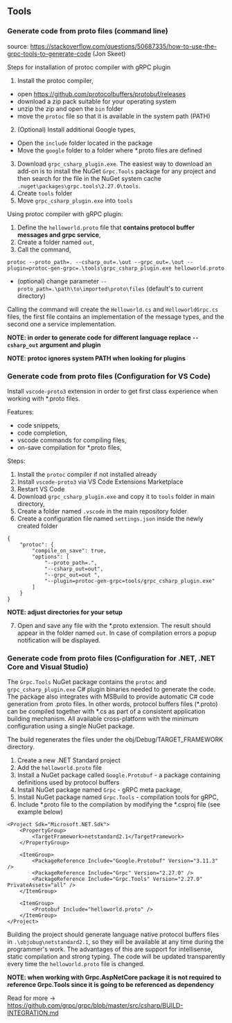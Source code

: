 ## Tools

### Generate code from proto files (command line)

source: https://stackoverflow.com/questions/50687335/how-to-use-the-grpc-tools-to-generate-code (Jon Skeet)

Steps for installation of protoc compiler with gRPC plugin
1. Install the protoc compiler,
  - open https://github.com/protocolbuffers/protobuf/releases
  - download a zip pack suitable for your operating system
  - unzip the zip and open the `bin` folder
  - move the `protoc` file so that it is available in the system path (PATH)
2. (Optional) Install additional Google types,
  - Open the `include` folder located in the package
  - Move the `google` folder to a folder where *.proto files are defined
3. Download `grpc_csharp_plugin.exe`. The easiest way to download an add-on is to install the NuGet `Grpc.Tools` package for any project and then search for the file in the NuGet system cache `.nuget\packages\grpc.tools\2.27.0\tools`.
4. Create `tools` folder 
5. Move `grpc_csharp_plugin.exe` into `tools`

Using protoc compiler with gRPC plugin:

1. Define the `helloworld.proto` file that __contains protocol buffer messages and grpc service__,
2. Create a folder named `out`,
3. Call the command,
```
protoc --proto_path=. --csharp_out=.\out --grpc_out=.\out --plugin=protoc-gen-grpc=.\tools\grpc_csharp_plugin.exe helloworld.proto
```

- (optional) change parameter `--proto_path=.\path\to\imported\proto\files` (default's to current directory)

Calling the command will create the `Helloworld.cs` and `HelloworldGrpc.cs` files, the first file contains an implementation of the message types, and the second one a service implementation.

__NOTE: in order to generate code for different language replace `--csharp_out` argument and plugin__
 
__NOTE: protoc ignores system PATH when looking for plugins__

### Generate code from proto files (Configuration for VS Code)

Install `vscode-proto3` extension in order to get first class experience when working with *.proto files. 

Features:
- code snippets,
- code completion,
- vscode commands for compiling files,
- on-save compilation for *.proto files,

Steps:
1. Install the `protoc` compiler if not installed already
2. Install `vscode-proto3` via VS Code Extensions Marketplace
3. Restart VS Code
4. Download `grpc_csharp_plugin.exe` and copy it to `tools` folder in main directory,
5. Create a folder named `.vscode` in the main repository folder
6. Create a configuration file named `settings.json` inside the newly created folder

```
{
    "protoc": {
        "compile_on_save": true,
        "options": [
            "--proto_path=.",
            "--csharp_out=out",
            "--grpc_out=out ",
            "--plugin=protoc-gen-grpc=tools/grpc_csharp_plugin.exe"
        ]
    }
}
```

__NOTE: adjust directories for your setup__

7. Open and save any file with the *.proto extension. The result should appear in the folder named `out`. In case of compilation errors a popup notification will be displayed.

### Generate code from proto files (Configuration for .NET, .NET Core and Visual Studio)

The `Grpc.Tools` NuGet package contains the `protoc` and `grpc_csharp_plugin.exe` C# plugin binaries needed to generate the code. The package also integrates with MSBuild to provide automatic C# code generation from .proto files. In other words, protocol buffers files (*.proto) can be compiled together with *.cs as part of a consistent application building mechanism. All available cross-platform with the minimum configuration using a single NuGet package.

The build regenerates the files under the obj/Debug/TARGET_FRAMEWORK directory.

1. Create a new .NET Standard project
2. Add the `helloworld.proto` file
3. Install a NuGet package called `Google.Protobuf` - a package containing definitions used by protocol buffers
4. Install NuGet package named `Grpc` - gRPC meta package,
5. Install NuGet package named `Grpc.Tools` - compilation tools for gRPC,
6. Include *.proto file to the compilation by modifying the *.csproj file (see example below)

```
<Project Sdk="Microsoft.NET.Sdk">
    <PropertyGroup>
        <TargetFramework>netstandard2.1</TargetFramework>
    </PropertyGroup>
    
    <ItemGroup>
        <PackageReference Include="Google.Protobuf" Version="3.11.3" />
        <PackageReference Include="Grpc" Version="2.27.0" />
        <PackageReference Include="Grpc.Tools" Version="2.27.0" PrivateAssets="all" />
    </ItemGroup>
    
    <ItemGroup>
        <Protobuf Include="helloworld.proto" />
    </ItemGroup>
</Project>
```

Building the project should generate language native protocol buffers files in `.\objobug\netstandard2.1`, so they will be available at any time during the programmer's work. The advantages of this are support for intellisense, static compilation and strong typing. The code will be updated transparently every time the `helloworld.proto` file is changed. 

__NOTE: when working with Grpc.AspNetCore package it is not required to reference Grpc.Tools since it is going to be referenced as dependency__

Read for more → https://github.com/grpc/grpc/blob/master/src/csharp/BUILD-INTEGRATION.md